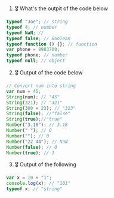 1. 🎖 What's the outpit of the code below
```js
typeof "Joe"; // string
typeof 4; // number
typeof NaN; //
typeof false; // Boolean
typeof function () {}; // function 
var phone = 8983700; 
typeof phone; // number
typeof null; // object
```

2. 🎖 Output of the code below
```js
// Convert num into string
var num = 45; 
String(num); // "45"
String(321); // "321"
String(300 + 23); // "323"
String(false); //"false"
String(true);//"true"
Number("3.18"); // 3.18
Number(" "); // 0
Number(""); // 0
Number("22 44"); // NaN
Number(false); // 0
Number(true); // 1
```

3. 🎖 Output of the following

```js
var x = 10 + "1"; 
console.log(x); // "101"
typeof x; // "string"
```